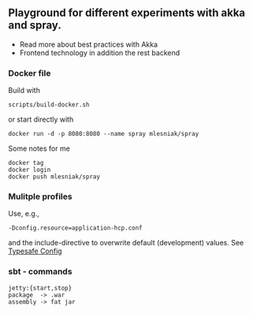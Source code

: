 ## Playground for different experiments with akka and spray.

- Read more about best practices with Akka
- Frontend technology in addition the rest backend

### Docker file

Build with

    scripts/build-docker.sh
    
or start directly with    

    docker run -d -p 8080:8080 --name spray mlesniak/spray

Some notes for me

    docker tag
    docker login
    docker push mlesniak/spray
    
    

### Mulitple profiles

Use, e.g.,

    -Dconfig.resource=application-hcp.conf
    
and the include-directive to overwrite default (development) values.  See [Typesafe Config](https://github.com/typesafehub/config)    

### sbt - commands

    jetty:{start,stop}
    package  -> .war
    assembly -> fat jar